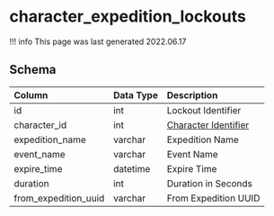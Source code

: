 # character_expedition_lockouts

!!! info
	This page was last generated 2022.06.17

## Schema

| Column | Data Type | Description |
| :--- | :--- | :--- |
| id | int | Lockout Identifier |
| character_id | int | [Character Identifier](character_data.md) |
| expedition_name | varchar | Expedition Name |
| event_name | varchar | Event Name |
| expire_time | datetime | Expire Time |
| duration | int | Duration in Seconds |
| from_expedition_uuid | varchar | From Expedition UUID |

